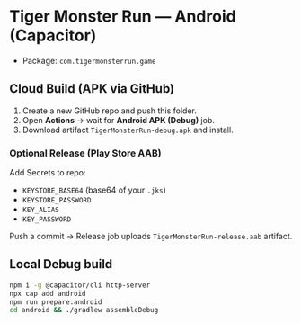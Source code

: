 
# Tiger Monster Run — Android (Capacitor)
- Package: `com.tigermonsterrun.game`

## Cloud Build (APK via GitHub)
1) Create a new GitHub repo and push this folder.
2) Open **Actions** → wait for **Android APK (Debug)** job.
3) Download artifact `TigerMonsterRun-debug.apk` and install.

### Optional Release (Play Store AAB)
Add Secrets to repo:
- `KEYSTORE_BASE64` (base64 of your `.jks`)
- `KEYSTORE_PASSWORD`
- `KEY_ALIAS`
- `KEY_PASSWORD`

Push a commit → Release job uploads `TigerMonsterRun-release.aab` artifact.

## Local Debug build
```bash
npm i -g @capacitor/cli http-server
npx cap add android
npm run prepare:android
cd android && ./gradlew assembleDebug
```

